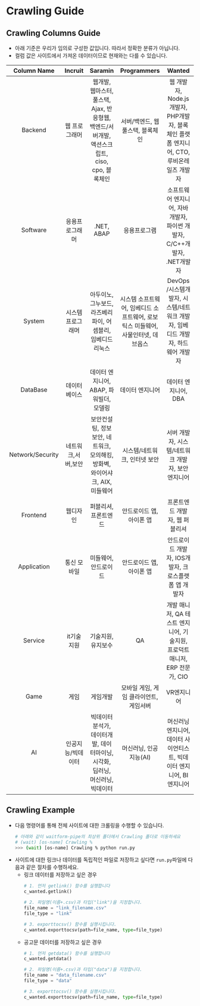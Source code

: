 # Crawling Guide

## Crawling Columns Guide
- 아래 기준은 우리가 임의로 구성한 값입니다. 따라서 정확한 분류가 아닙니다.
- 컬럼 값은 사이트에서 가져온 데이터이므로 현재와는 다를 수 있습니다.

|Column Name|Incruit|Saramin|Programmers|Wanted|
|:---------:|:-----:|:-----:|:---------:|:----:|
|Backend |웹 프로그래머 |웹개발, 웹마스터, 풀스택, Ajax, 반응형웹, 백엔드/서버개발, 액션스크립트, ciso, cpo, 블록체인 |서버/백엔드, 웹 풀스택, 블록체인 |웹 개발자, Node.js개발자, PHP개발자, 블록체인 플랫폼 엔지니어, CTO, 루비온레일즈 개발자 |
|Software |응용프로그래머 |.NET, ABAP |응용프로그램 |소프트웨어 엔지니어, 자바 개발자, 파이썬 개발자, C/C++개발자, .NET개발자 |
|System |시스템 프로그래머 |아두이노, 그누보드, 라즈베리파이, 어셈블리, 임베디드 리눅스 |시스템 소프트웨어, 임베디드 소프트웨어, 로보틱스 미들웨어, 사물인터넷, 데브옵스 |DevOps /시스템개발자, 시스템/네트워크 개발자, 임베디드 개발자, 하드웨어 개발자 |
|DataBase |데이터베이스 |데이터 엔지니어, ABAP, 파워빌더, 모델링 |데이터 엔지니어 |데이터 엔지니어, DBA |
|Network/Security |네트워크,서버,보안 |보안컨설팅, 정보보안, 네트워크, 모의해킹, 방화벽, 와이어샤크, AIX, 미들웨어 |시스템/네트워크, 인터넷 보안 |서버 개발자, 시스템/네트워크 개발자, 보안 엔지니어 |
|Frontend |웹디자인 |퍼블리셔, 프론트엔드 |안드로이드 앱, 아이폰 앱 |프론트엔드 개발자, 웹 퍼블리셔 |
|Application |통신 모바일 |미들웨어, 안드로이드 |안드로이드 앱, 아이폰 앱 |안드로이드 개발자, IOS개발자, 크로스플랫폼 앱 개발자 |
|Service |it기술지원 |기술지원, 유지보수 |QA |개발 매니저, QA 테스트 엔지니어, 기술지원, 프로덕트 매니저, ERP 전문가, CIO |
|Game |게임 |게임개발 |모바일 게임, 게임 클라이언트, 게임서버 |VR엔지니어 |
|AI |인공지능/빅데이터 |빅데이터분석가, 데이터개발, 데이터마이닝, 시각화, 딥러닝, 머신러닝, 빅데이터 |머신러닝, 인공지능(AI) |머신러닝 엔지니어, 데이터 사이언티스트, 빅데이터 엔지니어, BI 엔지니어 |

## Crawling Example
- 다음 명령어를 통해 전체 사이트에 대한 크롤링을 수행할 수 있습니다.
  ```bash
  # 아래와 같이 waitform-pipe의 최상위 폴더에서 Crawling 폴더로 이동하세요
  # (wait) [os-name] Crawling %
  >>> (wait) [os-name] Crawling % python run.py
  ```
- 사이트에 대한 링크나 데이터를 독립적인 파일로 저장하고 싶다면 `run.py`파일에 다음과 같은 절차를 수행하세요.
  - 링크 데이터를 저장하고 싶은 경우  
    ```python
    # 1. 먼저 getlink() 함수를 실행합니다
    c_wanted.getlink()

    # 2. 파일명(이름+.csv)과 타입("link")을 지정합니다.
    file_name = "link_filename.csv"
    file_type = "link"

    # 3. exporttocsv() 함수를 실행시킵니다.
    c_wanted.exporttocsv(path=file_name, type=file_type)
    ```
  - 공고문 데이터를 저장하고 싶은 경우
    ```python
    # 1. 먼저 getdata() 함수를 실행합니다
    c_wanted.getdata()

    # 2. 파일명(이름+.csv)과 타입("data")을 지정합니다.
    file_name = "data_filename.csv"
    file_type = "data"

    # 3. exporttocsv() 함수를 실행시킵니다.
    c_wanted.exporttocsv(path=file_name, type=file_type)
    ```